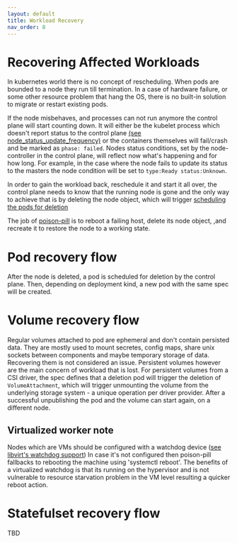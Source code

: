 ```yaml
---
layout: default
title: Workload Recovery
nav_order: 8
---
```


# Recovering Affected Workloads

In kubernetes world there is no concept of rescheduling. When pods are bounded to a
node they run till termination. In a case of hardware failure, or some other
resource problem that hang the OS, there is no built-in solution to migrate or
restart existing pods.

If the node misbehaves, and processes can not run anymore the control
plane will start counting down. It will either be the kubelet process which doesn't
report status to the control plane [(see node_status_update_frequency)][1] or
the containers themselves will fail/crash and be marked as `phase: failed`.
Nodes status conditions, set by the node-controller in the control plane, will
reflect now what's happening and for how long.
For example, in the case where the node fails to update its status to the
masters the node condition will be set to `type:Ready status:Unknown`.

In order to gain the workload back, reschedule it and start it all over, the
control plane needs to know that the running node is gone and the only way to achieve
that is by deleting the node object, which will trigger [scheduling the pods for
deletion][2]

The job of [poison-pill]() is to reboot a failing host, delete its node object,
,and recreate it to restore the node to a working state.

# Pod recovery flow

After the node is deleted, a pod is scheduled for deletion by the control
plane. Then, depending on deployment kind, a new pod with the same spec
will be created.

# Volume recovery flow

Regular volumes attached to pod are ephemeral and don't contain persisted data.
They are mostly used to mount secretes, config maps, share unix sockets between
components and maybe temporary storage of data. Recovering them is not considered
an issue.
Persistent volumes however are the main concern of workload that is lost.
For persistent volumes from a CSI driver, the spec defines that a deletion pod
will trigger the deletion of `VolumeAttachment`, which will trigger unmounting
the volume from the underlying storage system - a unique operation per driver provider.
After a successful unpublishing the pod and the volume can start again, on a different
node.

## Virtualized worker note
Nodes which are VMs should be configured with a watchdog device ([see libvirt's watchdog support][3])
In case it's not configured then poison-pill fallbacks to rebooting the machine
using 'systemctl reboot'. The benefits of a virtualized watchdog is that its running
on the hypervisor and is not vulnerable to resource starvation problem in the VM level
resulting a quicker reboot action.

# Statefulset recovery flow

TBD

[1]: https://kubernetes.io/docs/reference/command-line-tools-reference/kubelet/
[2]: https://kubernetes.io/docs/concepts/workloads/pods/pod-lifecycle/#pod-garbage-collection
[3]: https://libvirt.org/formatdomain.html#watchdog-device
